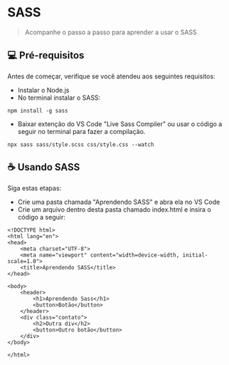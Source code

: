 # SASS

> Acompanhe o passo a passo para aprender a usar o SASS

## 💻 Pré-requisitos

Antes de começar, verifique se você atendeu aos seguintes requisitos:

- Instalar o Node.js
- No terminal instalar o SASS:
```
npm install -g sass
```
- Baixar extenção do VS Code "Live Sass Compiler" ou usar o código a seguir no terminal para fazer a compilação.
```
npx sass sass/style.scss css/style.css --watch
```

## ☕ Usando SASS

Siga estas etapas:

- Crie uma pasta chamada "Aprendendo SASS" e abra ela no VS Code
- Crie um arquivo dentro desta pasta chamado index.html e insira o código a seguir:
```
<!DOCTYPE html>
<html lang="en">
<head>
    <meta charset="UTF-8">
    <meta name="viewport" content="width=device-width, initial-scale=1.0">
    <title>Aprendendo SASS</title>
</head>

<body>
    <header>
        <h1>Aprendendo Sass</h1>
        <button>Botão</button>
    </header>
    <div class="contato">
        <h2>Outra div</h2>
        <button>Outro botão</button>
    </div>
</body>

</html>
```
